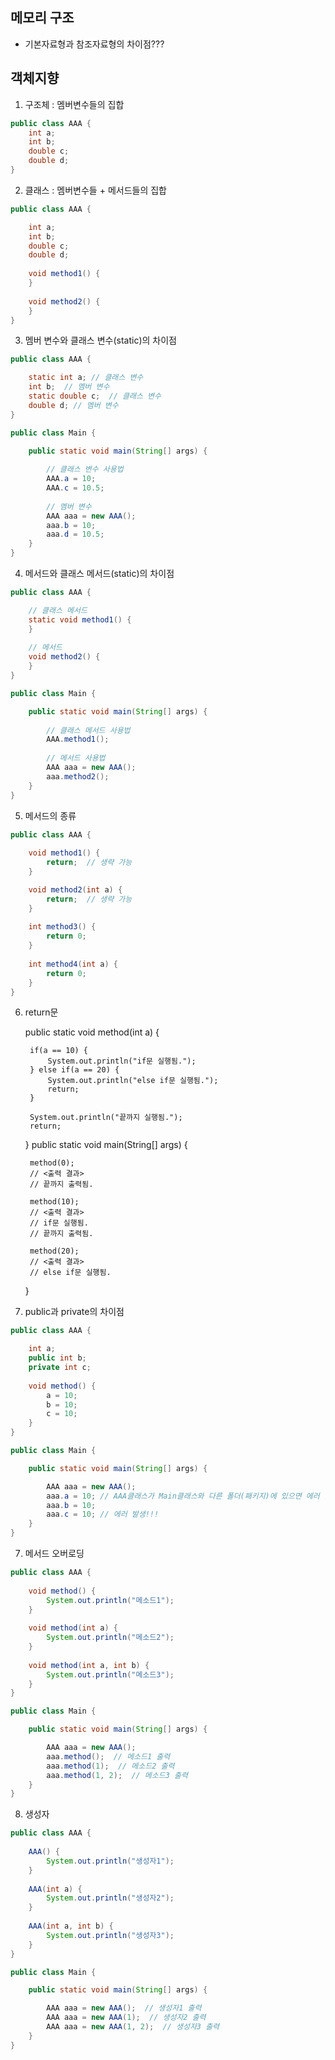 ## 메모리 구조
* 기본자료형과 참조자료형의 차이점???

## 객체지향
1. 구조체 : 멤버변수들의 집합
```java
public class AAA {
    int a;
    int b;
    double c;
    double d;
}
```
2. 클래스 : 멤버변수들 + 메서드들의 집합
```java
public class AAA {

    int a;
    int b;
    double c;
    double d;
    
    void method1() {        
    }
        
    void method2() {        
    }
}
```
3. 멤버 변수와 클래스 변수(static)의 차이점
```java
public class AAA {

    static int a; // 클래스 변수   
    int b;  // 멤버 변수
    static double c;  // 클래스 변수
    double d; // 멤버 변수
}

public class Main {

    public static void main(String[] args) {
        
        // 클래스 변수 사용법
        AAA.a = 10;
        AAA.c = 10.5;
        
        // 멤버 변수 
        AAA aaa = new AAA();
        aaa.b = 10;
        aaa.d = 10.5;
    }
}
```
4. 메서드와 클래스 메서드(static)의 차이점
```java
public class AAA {

    // 클래스 메서드
    static void method1() {        
    }
    
    // 메서드
    void method2() {        
    }
}

public class Main {

    public static void main(String[] args) {
        
        // 클래스 메서드 사용법
        AAA.method1();        
        
        // 메서드 사용법
        AAA aaa = new AAA();
        aaa.method2();
    }
}
```
5. 메서드의 종류
```java
public class AAA {
    
    void method1() {
        return;  // 생략 가능
    }

    void method2(int a) {
        return;  // 생략 가능
    }
    
    int method3() {
        return 0;
    }
    
    int method4(int a) {
        return 0;
    }
}
```
6. return문

    public static void method(int a) { 
        
        if(a == 10) {
            System.out.println("if문 실행됨.");
        } else if(a == 20) {
            System.out.println("else if문 실행됨.");
            return;
        }
        
        System.out.println("끝까지 실행됨.");
        return;
    }
    public static void main(String[] args) {

        method(0);
        // <출력 결과>
        // 끝까지 출력됨.
        
        method(10);
        // <출력 결과>
        // if문 실행됨.
        // 끝까지 출력됨.
        
        method(20);
        // <출력 결과>
        // else if문 실행됨.    
    }
    
6. public과 private의 차이점 
```java
public class AAA {

    int a;
    public int b;
    private int c;
    
    void method() {
        a = 10;
        b = 10;
        c = 10;
    }   
}

public class Main {

    public static void main(String[] args) {

        AAA aaa = new AAA();
        aaa.a = 10; // AAA클래스가 Main클래스와 다른 폴더(패키지)에 있으면 에러 발생!!!
        aaa.b = 10;
        aaa.c = 10; // 에러 발생!!!
    }
}
```
7. 메서드 오버로딩
```java
public class AAA {
    
    void method() {
        System.out.println("메소드1");
    }
    
    void method(int a) {
        System.out.println("메소드2");
    }
    
    void method(int a, int b) {
        System.out.println("메소드3");
    }
}

public class Main {

    public static void main(String[] args) {

        AAA aaa = new AAA();
        aaa.method();  // 메소드1 출력
        aaa.method(1);  // 메소드2 출력
        aaa.method(1, 2);  // 메소드3 출력
    }
}
```
8. 생성자
```java
public class AAA {
    
    AAA() {
        System.out.println("생성자1");
    }
    
    AAA(int a) {
        System.out.println("생성자2");
    }
    
    AAA(int a, int b) {
        System.out.println("생성자3");
    }
}

public class Main {

    public static void main(String[] args) {

        AAA aaa = new AAA();  // 생성자1 출력
        AAA aaa = new AAA(1);  // 생성자2 출력
        AAA aaa = new AAA(1, 2);  // 생성자3 출력
    }
}
```
